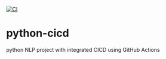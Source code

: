 [![CI](https://github.com/Raghav-Sirigade/python-cicd/actions/workflows/main.yml/badge.svg)](https://github.com/Raghav-Sirigade/python-cicd/actions/workflows/main.yml)

# python-cicd
python NLP project with integrated CICD using GitHub Actions
